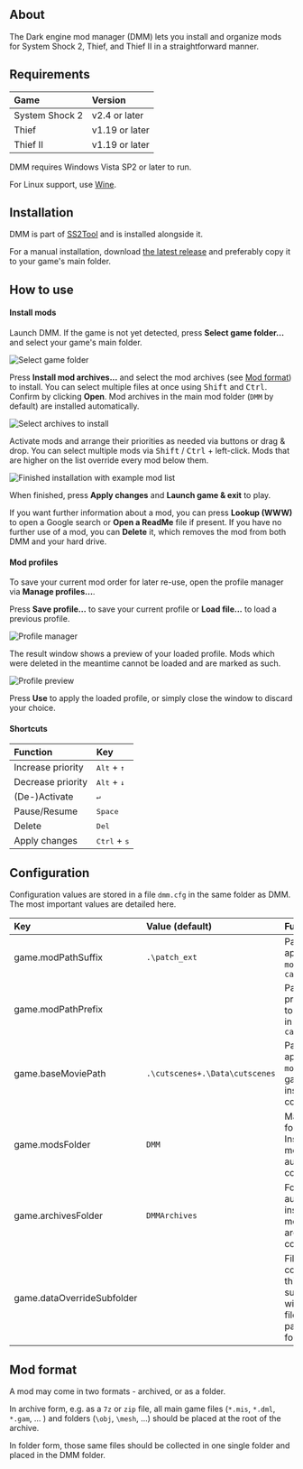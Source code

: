 ## About

The Dark engine mod manager (DMM) lets you install and organize mods for System Shock 2, Thief, and Thief II in a straightforward manner.

## Requirements

| Game           | Version        |
| :------------- | :------------- |
| System Shock 2 | v2.4 or later  |
| Thief          | v1.19 or later |
| Thief II       | v1.19 or later |

DMM requires Windows Vista SP2 or later to run.

For Linux support, use [Wine](https://www.winehq.org/).

## Installation

DMM is part of [SS2Tool](https://www.systemshock.org/index.php?topic=4141.0) and is installed alongside it.

For a manual installation, download [the latest release](https://github.com/pshjt/dmm/releases/latest/download/dmm.exe) and preferably copy it to your game's main folder.

## How to use

#### Install mods
Launch DMM. If the game is not yet detected, press **Select game folder...** and select your game's main folder.

![Select game folder](assets/images/dmm_1.webp "Select game folder")

Press **Install mod archives...** and select the mod archives (see [Mod format](#mod-format)) to install. You can select multiple files at once using <kbd>Shift</kbd> and <kbd>Ctrl</kbd>. Confirm by clicking **Open**. Mod archives in the main mod folder (`DMM` by default) are installed automatically.

![Select archives to install](assets/images/dmm_archive.webp "Select archives to install")

Activate mods and arrange their priorities as needed via buttons or drag & drop. You can select multiple mods via <kbd>Shift</kbd> / <kbd>Ctrl</kbd> + left-click. Mods that are higher on the list override every mod below them.

![Finished installation with example mod list](assets/images/dmm_2.webp "Finished installation with example mod list")

When finished, press **Apply changes** and **Launch game & exit** to play.

If you want further information about a mod, you can press **Lookup (WWW)** to open a Google search or **Open a ReadMe** file if present. If you have no further use of a mod, you can **Delete** it, which removes the mod from both DMM and your hard drive. 

#### Mod profiles
To save your current mod order for later re-use, open the profile manager via **Manage profiles...**.

Press **Save profile...** to save your current profile or **Load file...** to load a previous profile.

![Profile manager](assets/images/dmm_profile1.webp "Profile manager")

The result window shows a preview of your loaded profile. Mods which were deleted in the meantime cannot be loaded and are marked as such.

![Profile preview](assets/images/dmm_profile2.webp "Profile preview")

Press **Use** to apply the loaded profile, or simply close the window to discard your choice.

#### Shortcuts

| Function          | Key                                |
| :---------------- | :--------------------------------- |
| Increase priority | <kbd>Alt</kbd> + <kbd>&uarr;</kbd> |
| Decrease priority | <kbd>Alt</kbd> + <kbd>&darr;</kbd> |
| (De-)Activate     | <kbd>&crarr;</kbd>                 |
| Pause/Resume      | <kbd>Space</kbd>                   |
| Delete            | <kbd>Del</kbd>                     |
| Apply changes     | <kbd>Ctrl</kbd> + <kbd>s</kbd>     |

## Configuration

Configuration values are stored in a file `dmm.cfg` in the same folder as DMM. The most important values are detailed here.

| Key                        | Value (default)                | Function                                                                         |
| :------------------------- | :----------------------------- | :------------------------------------------------------------------------------- |
| game.modPathSuffix         | `.\patch_ext`                  | Path appended to `mod_path` in `cam_mod.ini`                                     |
| game.modPathPrefix         |                                | Path prepended to `mod_path` in `cam_mod.ini`                                    |
| game.baseMoviePath         | `.\cutscenes+.\Data\cutscenes` | Path appended to `movie_path` in game installation config                        |
| game.modsFolder            | `DMM`                          | Main mod folder. Installed mods are automatically copied to it                   |
| game.archivesFolder        | `DMMArchives`                  | Folder that automatically installed mod archives are copied to                   |
| game.dataOverrideSubfolder |                                | Files contained in this subfolder will override files from the parent mod folder |


## Mod format
A mod may come in two formats - archived, or as a folder.

In archive form, e.g. as a `7z` or `zip` file, all main game files (`*.mis`, `*.dml`, `*.gam`, ... ) and folders (`\obj`, `\mesh`, ...) should be placed at the root of the archive.

In folder form, those same files should be collected in one single folder and placed in the DMM folder.